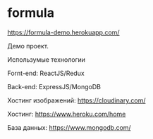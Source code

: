 # formula
https://formula-demo.herokuapp.com/

Демо проект.

Использумые технологии 

Fornt-end: ReactJS/Redux

Back-end: ExpressJS/MongoDB 

Хостинг изображений: https://cloudinary.com/

Хостинг: https://www.heroku.com/home

База данных: https://www.mongodb.com/
